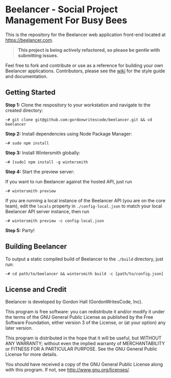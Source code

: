 # Beelancer - Social Project Management For Busy Bees

This is the repository for the Beelancer web application front-end located at https://beelancer.com. 

> **This project is being actively refactored, so please be gentle with submitting issues.**

Feel free to fork and contribute or use as a reference for building your own Beelancer
applications. Contributors, please see the [wiki](https://github.com/gordonwritescode/beelancer/wiki) 
for the style guide and documentation.

## Getting Started

**Step 1:** Clone the respository to your workstation and navigate to the created directory:

```	
~# git clone git@github.com:gordonwritescode/beelancer.git && cd beelancer
```

**Step 2:** Install dependencies using Node Package Manager:

```
~# sudo npm install
```

**Step 3:** Install Wintersmith globally:

```
~# [sudo] npm install -g wintersmith
```

**Step 4:** Start the preview server:

If you want to run Beelancer against the hosted API, just run

```
~# wintersmith preview
```

If you are running a local instance of the Beelancer API (you are on the core team), 
edit the `locals` property in `./config-local.json` to match your local Beelancer 
API server instance, then run

```
~# wintersmith preview -c config-local.json
```

**Step 5:** Party!

## Building Beelancer

To output a static compiled build of Beelancer to the `./build` directory, just run:

```
~# cd path/to/beelancer && wintersmith build -c [path/to/config.json]
```

## License and Credit

Beelancer is developed by Gordon Hall (GordonWritesCode, Inc).

This program is free software: you can redistribute it and/or modify
it under the terms of the GNU General Public License as published by
the Free Software Foundation, either version 3 of the License, or
(at your option) any later version.

This program is distributed in the hope that it will be useful,
but WITHOUT ANY WARRANTY; without even the implied warranty of
MERCHANTABILITY or FITNESS FOR A PARTICULAR PURPOSE.  See the
GNU General Public License for more details.

You should have received a copy of the GNU General Public License
along with this program.  If not, see <http://www.gnu.org/licenses/>.

